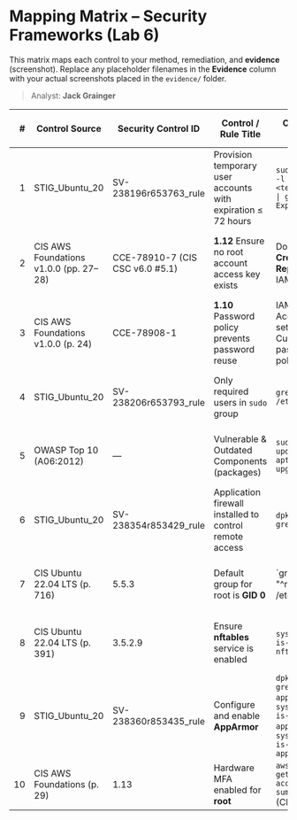 # Mapping Matrix – Security Frameworks (Lab 6)

This matrix maps each control to your method, remediation, and **evidence** (screenshot). Replace any placeholder filenames in the **Evidence** column with your actual screenshots placed in the `evidence/` folder.

> Analyst: **Jack Grainger**

| # | Control Source | Security Control ID | Control / Rule Title | Checked Using | Fix / Remediation | Additional Steps for Compliance | Comments | Evidence |
|---:|---|---|---|---|---|---|---|---|
| 1 | STIG_Ubuntu_20 | SV-238196r653763_rule | Provision temporary user accounts with expiration ≤ 72 hours | `sudo chage -l <temp_user> \| grep Expires` | `sudo chage -E $(date -d "+3 days" +%F) <temp_user>` | Verify all temp accounts auto-expire within 72 hours | Important to prevent lingering temp accounts | [docs/screenshots/STIG_Ubuntu_1.0.png](../docs/screenshots/STIG_Ubuntu_1.0.png) |
| 2 | CIS AWS Foundations v1.0.0 (pp. 27–28) | CCE-78910-7 (CIS CSC v6.0 #5.1) | **1.12** Ensure no root account access key exists | Download **Credential Report** in IAM | Deactivate then **delete** any root access keys | Prefer deletion over deactivation to prevent reactivation | Report showed `access_key_1_active=true`; remediated | [evidence/02-aws-root-access-key-report.png](../evidence/02-aws-root-access-key-report.png), [evidence/02b-aws-root-access-key-deactivated.png](../evidence/02b-aws-root-access-key-deactivated.png) |
| 3 | CIS AWS Foundations v1.0.0 (p. 24) | CCE-78908-1 | **1.10** Password policy prevents password reuse | IAM → Account settings → Custom password policy | Set **“Number of passwords to remember” = 24** | Document change; monitor resets; enforce MFA | Initially unchecked; updated per CIS guidance | [evidence/03-aws-password-reuse-24.png](../evidence/03-aws-password-reuse-24.png) |
| 4 | STIG_Ubuntu_20 | SV-238206r653793_rule | Only required users in `sudo` group | `grep sudo /etc/group` | Remove unexpected users: `sudo gpasswd -d <user> sudo` | Periodic reviews to sustain least privilege | Screenshot confirms only your user in sudo | [evidence/04-ubuntu-sudo-group-members.png](../evidence/04-ubuntu-sudo-group-members.png) |
| 5 | OWASP Top 10 (A06:2012) | — | Vulnerable & Outdated Components (packages) | `sudo apt update && apt list --upgradable` | `sudo apt upgrade -y` | Enable automatic updates; regular vuln scans | Initial output showed ~15 upgradable packages | [evidence/05-ubuntu-upgradable-packages.png](../evidence/05-ubuntu-upgradable-packages.png) |
| 6 | STIG_Ubuntu_20 | SV-238354r853429_rule | Application firewall installed to control remote access | `dpkg -l \| grep ufw` | `sudo apt-get install ufw` | Maintain change history; ensure ruleset reviewed | Output showed `ii ufw` present | [evidence/06-ubuntu-ufw-installed.png](../evidence/06-ubuntu-ufw-installed.png) |
| 7 | CIS Ubuntu 22.04 LTS (p. 716) | 5.5.3 | Default group for root is **GID 0** | `grep "^root:" /etc/passwd | cut -f4 -d:` → `0` | Investigate and correct any drift; enforce baseline | Regular audits; config mgmt tooling | Confirms GID = 0 | [evidence/07-ubuntu-root-gid-0.png](../evidence/07-ubuntu-root-gid-0.png) |
| 8 | CIS Ubuntu 22.04 LTS (p. 391) | 3.5.2.9 | Ensure **nftables** service is enabled | `systemctl is-enabled nftables` | `sudo systemctl enable --now nftables` | Persist across reboots; validate rules | Initial state was `disabled`; remediated | [evidence/08-ubuntu-nftables-enabled.png](../evidence/08-ubuntu-nftables-enabled.png) |
| 9 | STIG_Ubuntu_20 | SV-238360r853435_rule | Configure and enable **AppArmor** | `dpkg -l \| grep apparmor`; `systemctl is-active apparmor`; `systemctl is-enabled apparmor` | `sudo apt-get install apparmor`; `sudo systemctl enable --now apparmor` | Optional hardening profiles; periodic validation | — | [evidence/09-ubuntu-apparmor-enabled.png](../evidence/09-ubuntu-apparmor-enabled.png) |
| 10 | CIS AWS Foundations (p. 29) | 1.13 | Hardware MFA enabled for **root** | `aws iam get-account-summary` (CloudShell) | Enable hardware MFA in IAM | Document enrollment & backup codes | `AccountMFAEnabled=1` confirmed | [evidence/10-aws-root-hardware-mfa.png](../evidence/10-aws-root-hardware-mfa.png) |
